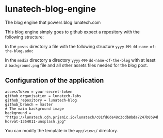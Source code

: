 # lunatech-blog-engine
The blog engine that powers blog.lunatech.com

This blog engine simply goes to github expect a repository with the following structure: 

In the `posts` directory a file with the following structure `yyyy-MM-dd-name-of-the-blog.adoc`

In the `media` directory a directory `yyyy-MM-dd-name-of-the-blog` with at least a `background.png` file and all other assets files needed for the blog post.

## Configuration of the application
```
accessToken = your-secret-token
github_organisation = lunatech-labs
github_repository = lunatech-blog
github_branch = master
# The main background image
background = "https://lunatech.cdn.prismic.io/lunatech/c01fd6de48c3cdb8bda7247b0b94b84b14f3a488_kevin-horvat-1354011-unsplash.jpg"
```

You can modify the template in the `app/views/` directory.
